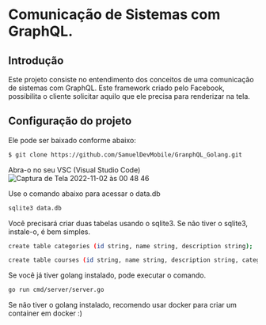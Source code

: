 # Comunicação de Sistemas com GraphQL.

## Introdução
Este projeto consiste no entendimento dos conceitos de uma comunicação de sistemas com GraphQL. Este framework criado pelo Facebook, possibilita o cliente solicitar aquilo que ele precisa para renderizar na tela. 

## Configuração do projeto
Ele pode ser baixado conforme abaixo:
```sh
$ git clone https://github.com/SamuelDevMobile/GranphQL_Golang.git
```
Abra-o no seu VSC (Visual Studio Code)
![Captura de Tela 2022-11-02 às 00 48 46](https://user-images.githubusercontent.com/26841238/199391008-6f05552d-ef78-4e67-8206-2d5e123e1950.png)

Use o comando abaixo para acessar o data.db
```sh
sqlite3 data.db
```
Você precisará criar duas tabelas usando o sqlite3. Se não tiver o sqlite3, instale-o, é bem simples.
```sh
create table categories (id string, name string, description string);
```
```sh
create table courses (id string, name string, description string, category_id string);
```
Se você já tiver golang instalado, pode executar o comando.
```sh
go run cmd/server/server.go
```
Se não tiver o golang instalado, recomendo usar docker para criar um container em docker :)
